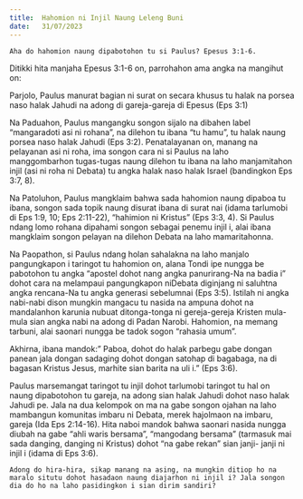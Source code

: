 ```yaml
---
title:  Hahomion ni Injil Naung Leleng Buni
date:   31/07/2023
---
```


`Aha do hahomion naung dipabotohon tu si Paulus? Epesus 3:1-6.`

Ditikki hita manjaha Epesus 3:1-6 on, parrohahon ama angka na mangihut on:

Parjolo, Paulus manurat bagian ni surat on secara khusus tu halak na porsea naso halak Jahudi na adong di gareja-gareja di Epesus (Eps 3:1)

Na Paduahon, Paulus mangangku songon sijalo na dibahen label “mangaradoti asi ni rohana”, na dilehon tu ibana “tu hamu”, tu halak naung porsea naso halak Jahudi (Eps 3:2). Penatalayanan on, manang na pelayanan  asi ni roha, ima songon cara ni si Paulus na laho manggombarhon tugas-tugas naung dilehon tu ibana na laho manjamitahon injil (asi ni roha ni Debata) tu angka halak naso halak Israel (bandingkon Eps 3:7, 8).

Na Patoluhon, Paulus mangklaim bahwa sada hahomion naung dipaboa tu ibana, songon sada topik naung disurat ibana di surat nai (idama tarlumobi di Eps 1:9, 10; Eps 2:11-22), “hahimion ni Kristus” (Eps 3:3, 4). Si Paulus ndang lomo rohana dipahami songon sebagai penemu injil i, alai ibana mangklaim songon pelayan na dilehon Debata na laho mamaritahonna.

Na Paopathon, si Paulus ndang holan sahalakna na laho manjalo pangungkapon i taringot tu hahomion on, alana Tondi ipe nungga be pabotohon tu angka “apostel dohot nang angka panurirang-Na na badia i” dohot cara na melampaui pangungkapon niDebata diginjang ni saluhtna angka rencana-Na tu angka generasi sebelumnai (Eps 3:5). Istilah ni angka nabi-nabi dison mungkin mangacu tu nasida na ampuna dohot na mandalanhon karunia nubuat ditonga-tonga ni gereja-gereja Kristen mula-mula sian angka nabi na adong di Padan Narobi. Hahomion, na memang tarbuni, alai saonari nungga be tadok sogon “rahasia umum”.

Akhirna, ibana mandok:” Paboa, dohot do halak parbegu gabe dongan panean jala dongan sadaging dohot dongan satohap di bagabaga, na di bagasan Kristus Jesus, marhite sian barita na uli i.” (Eps 3:6).

Paulus marsemangat taringot tu injil dohot tarlumobi taringot tu hal on naung dipabotohon tu gareja, na adong sian halak Jahudi dohot naso halak Jahudi pe. Jala na dua kelompok on ma na gabe songon ojahan na laho mambangun komunitas imbaru ni Debata, merek hajolmaon na imbaru, gareja (Ida Eps 2:14-16). Hita naboi mandok bahwa saonari nasida nungga diubah na gabe “ahli waris bersama”, “mangodang bersama” (tarmasuk mai sada danging, danging ni Kristus) dohot “na gabe rekan” sian janji- janji ni injil i (idama di Eps 3:6).

`Adong do hira-hira, sikap manang na asing, na mungkin ditiop ho na maralo situtu dohot hasadaon naung diajarhon ni injil i? Jala songon dia do ho na laho pasidingkon i sian dirim sandiri?`